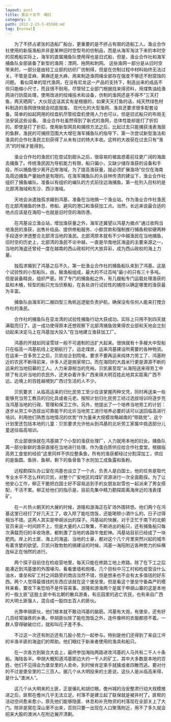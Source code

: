 ```yaml
---
layout: post
title: 第五十五节　眼红
category: 5
path: 2012-2-25-5-05500.md
tag: [normal]
---
```


　　为了不挤占紧张的造船厂船台，更重要的是不挤占有限的造船工人。渔业合作社使用的新版渔船并非是某种旧时空型号的仿制品，而是从海军淘汰下来的本时空的双桅船实际上，海军的直属捕鱼队使用得也是旧式船，但是，渔业合作社和海军捕鱼队全部装备了新型的渔网：漂网、拖网和刺网。 这些渔网一部分是从旧时空带来的，一部分是由轻工业部的纺织厂仿制得，但是在仿制过程中材料始终无法过关。不管是亚麻、黄麻还是大麻，用来制造渔网绳全部存在强度不够还不耐腐蚀的问题。 看似简单的现代渔网，在没有尼龙这一产品的支持下，制造出来的成品不但只能缩小尺寸，而且很不耐用。尽管轻工业部门根据找来得资料，用煤焦油给渔网进行防腐处理，使用改进的绞绳技术和设备，仿制的渔网还是不得不“三天打鱼，两天晒网”。大伙现这话其实有是根据的，如果天天打鱼的话，纯天然绿色材料制造的渔网很快就会彻底报废。 现代化的大型渔网、渔具还要求很多配套设备。简单的如起网用的绞盘机尽管绞盘机使用人力也可以，但是旧式船只的布局无法安装这些设备。 渔业合作社虽然得到了新式的渔网，总体性能却是打了折扣的。即使是打了折扣，使用新型网具和捕捞方法之后，比起过去只能捕获浅表海层的鱼群，渔民的可捕捞范围大大增在海军捕鱼队的指导下，第一次尝试新型渔法和渔具的合作社渔民立刻获得了从未有过的特大丰收。这样的大收获在过去只有“渔汛”的时候才能得到。

　　渔业合作社的渔民们在尝试到甜头之后，很容易的被盅惑着前往更广阔的海面去捕鱼了。传统渔民因为导航能力有限，船只偏小，又缺少储存渔获的设备和手段，所以捕鱼很少离开近岸海域，为了提高渔获量，就必须扩展渔场”仅仅在海南岛周边捕鱼产量始终是有限的。在海军捕鱼队的头目林传清的建议下，渔业合作社组织了捕鱼编队。准备以有组织的编队的方式前往远海捕鱼。第一批列入目标的是北部湾海域和东沙、西沙海域。

　　天地会派遣独孤求婚到鸿基，准备在当地搞一个渔业站。作为渔业合作社渔民在北部湾捕鱼的休息、修船、避风的港口和渔获加工点。当然，长远来说最合适的地点应该是在海阳～也就是旧时空的海防港。

　　在鸿基设立渔业站，增加渔获量之外，海军还冀望以鸿基为据点”通过收购当地渔民的渔获，出售补给品、提供修船服务、小额贷款和强制推行捕鱼税软硬两种手段逐步渗透整合北部湾当地的渔民。北部湾原本就有不少中越渔民在当地捕鱼，旧时空的历史上，北部湾的渔民不论中越，一直是华南地区海盗的主要来源之一，当地的海盗还曾经一度在越南的西山政权时代大放异彩，成为西山政权的海上力量。

　　独孤求婚到了鸿基之后不久，第一批渔业合作社的捕鱼船队来到了鸿基。这是个试验性的小型船队，由，搬渔船组成，最大的不过百吨”最小的只有三十多吨。但是装备精良，组织严密。除了专门的捕鱼船之外，有几艘船专门运载处理渔获的盐和木桶，轻型的船只充当侦察船，在各处进行试验性的捕捞以确定哪里的渔获最为丰富。

　　捕鱼队由海军的二艘四型三角帆巡逻艇负责护航，确保没有任何人能来打搅合作社的渔民。

　　合作社的捕鱼队在亚龙湾的试验性捕鱼行动大获成功。实际上只用不到四天就满载而归了。这一成功使得原本还想观察下北部湾捕鱼效果得农业部和天地会立刻动起来决定马上在鸿基加大投入”在当地建立渔获加工厂。

　　鸿基的开就如同滚雪球一般不可遏制的迅扩大起来。很快就有十多艘大中型船只在临高一鸿基航线上定期航行了。运走煤炭，运来鸿基建设所需要的各种物资。在运来一百多劳工之后，贝凯给企划院电，要求不要再运来纯体力劳工了、鸿基附近的农民不断得前来，许多人还是拖家带口。而在海阳的大昌米行更是源源不断的运来的当地招募的工人。人力来源相当的充裕。贝凯甚至现”从海阳送来得劳工中除了有北圻当地的农民外，还夹杂着许多广西来得大明百姓此地其实距离广西不远。边境上的百姓越境到广西讨生活的人不少。

　　贝凯要求：从临高运来的归化民劳工至少应该掌握丙种文凭，同时再送来一些能够充当劳工教员的归化具或者元老。按照计划归化民劳工经过选拔培训将逐步充当鸿基当地的行政、管理和保卫工作。另外，他提出了一个培养当地劳工的计划：逐步从劳工中选拔出可靠能干的北圻当地劳工进行培养必要的话可以送回临高进行培训，利用他们熟悉当地情况的优势”作为量来大规模攻略越南的“带路党”。这个计划里还包括本地的儿童：贝凯要求允许他从到鸿基的北圻劳工家属中挑选部分儿童送往临高培训。

　　农业部很快就在鸿基搞了个小型的渔获处理厂，人力就用本地的妇女。捕鱼队苒一部分新鲜的渔获直接在当地进行处理，作为蛋白质供应给合作社食堂。根据临高劳工食堂的经验”这里同样不供应整条鱼，所有的渔获都经过分割深加工，供应的是鱼圆、鱼排、鱼柳。剩下的鱼骨鱼下水则加工成鱼露和鱼粉。

　　远程勘探队办公室在鸿基也设立了一个点，负责人是白国士。他的任务是取代专业水平不怎么样的贝凯，对整个广安地区的煤矿资源进行一次全面勘探。为了让他安心工作，柳正干脆把白国士好不容易追到手的女朋友赵雪也一起派来了男女搭配，干活不累。柳正给他们的指示是，目前先集中精力勘探距离海岸近的浅表煤矿。

　　在一片热火朝天的大展的时候，游隆和游海正在矿场外围转悠。他们两个在鸿基这里已经打了好几天工了，收入除了能吃饱饭，还能喝顿小酒什么的。日子过得相当不错。这两人其实是申胡派出的探子。鸿基站的快展，对于正忙于南下的北朝官员来说一时间顾不上，但是大量的人口聚集，不断进出的船只，还有捕鱼船只每次满载而归的丰收场景。都刺激了当地的各路牛鬼蛇神。鸿基站目前已经成了一块肥肉。岸上的土匪、海上的海盗、当地的土豪，都对这个几个月里突然兴起的城市有着贪婪的欲望。贝凯兴致勃勃的搞建设的时候。鸿基一海阳附近各种势力的纵横连纵正在悄然的进行。

　　两个探子目前住在检疫营地里，每天只能在修路工地上修路。除了在下工之后能凑近到鸿基堡的外围壕沟，看看堡墙和炮楼。几个目标中习工村和检疫营没什么油水，堡垒和矿工村之间路旁的商店当然不错，但是想来也不会有太多值钱的好东西。两个人觉得最值钱的东西应该就在这个堡垒里。但是看这个堡垒守备森严的模样来看，要攻下来恐怕不是件容易事。游隆和游海两个是属于申胡山寨的这是本地的一股土匪”这股土匪中有北朝的散兵游勇，有庄园里的逃亡农民，也有来自广西的大明土匪强人，混合成一股四五百人的匪伙。

　　光靠申胡匪伙，他们根本就不敢动鸿基的脑筋。鸿基有大炮，有堡垒，还有好几百经常操练的乡勇。申胡匪伙除了能吃饱饭之外，连件像样的衣服都捞不着。一群人穿得破破烂烂，就和叫花子差不多。

　　不过这一次还有附近还有几股小势力一起参与。特别是他们还得到了来自江坪的半渔半匪的海盗们的帮助。他们眼红于新来者使用的渔具和船只。

　　在一次各方到联合大会上，最终参加海陆两路进攻鸿基的人马共有二千人十条船。海陆各半。申胡大概知道鸿基那边大约一千人的矿工，其中大多数是本地的百姓，他们不见得会为堡垒里的人卖命，到时候肯定束手就擒或者四散而逃。要对付的不过是堡垒里的二三百人。据几个从大明投来的土匪说，这伙人是从临高来得，是什么“澳洲人”。

　　这几个从大明来的土匪，正是循礼和胡烂眼。儋州城的治安整肃行动大规模推进之后，匪帮在儋州几乎无法立足。村落不是建立起了联保就是被并村了。匪帮的活动空间愈来愈小，原先他们能够隐匿、休息和补充物资的村落现在全部关上了大门。除非是窝在深山里不出来，否则只要一出现在人口聚落附近，用不了多久就会招来大股的澳洲人在附近展开清剿。
